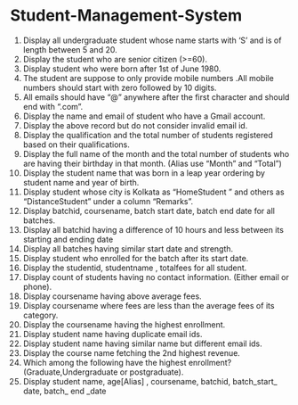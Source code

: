 # Student-Management-System

1) Display all undergraduate student whose name starts with ‘S’ and is of length between 5 and 20.
2) Display the student who are senior citizen (>=60).
3) Display student who were born after 1st of June 1980.
4) The student are suppose to only provide mobile numbers .All mobile numbers should start with  zero followed by 10 digits.
5) All emails should have “@” anywhere after the first character and should end with “.com”.
6) Display the name and email of student who have a Gmail account.
7) Display the above record but do not consider invalid email id.
8) Display the qualification and the total number of students registered based on their  qualifications.
9) Display the full name of the month and the total number of students who are having their  birthday in that month.
   (Alias use “Month” and “Total”)
10) Display the student name that was born in a leap year ordering by student name and year of  birth.
11) Display student whose city is Kolkata as “HomeStudent ” and others as “DistanceStudent”  under a column “Remarks”.
12) Display batchid, coursename, batch start date, batch end date for all batches.
13) Display all batchid having a difference of 10 hours and less between its starting and ending date
14) Display all batches having similar start date and strength.
15) Display student who enrolled for the batch after its start date.
16) Display the studentid, studentname , totalfees for all student.
17) Display count of students having no contact information. (Either email or phone).
18) Display coursename having above average fees.
19) Display coursename where fees are less than the average fees of its category.
20) Display the coursename having the highest enrollment.
21) Display student name having duplicate email ids.
22) Display student name having similar name but different email ids.
23) Display the course name fetching the 2nd highest revenue.
24) Which among the following have the highest enrollment? (Graduate,Undergraduate or  postgraduate).
25) Display student name, age[Alias] , coursename, batchid, batch_start_ date, batch_ end _date 





 




